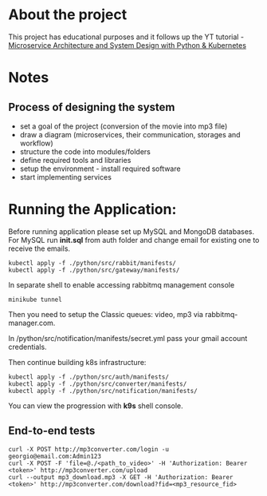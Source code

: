 # About the project
This project has educational purposes and it follows up the YT tutorial - [Microservice Architecture and System Design with Python & Kubernetes](https://www.youtube.com/watch?v=hmkF77F9TLw&list=PLoV7fSc2vRyOkvaIia2gqXKTYIX3evRRu&index=3&ab_channel=freeCodeCamp.org)
# Notes
## Process of designing the system
- set a goal of the project (conversion of the movie into mp3 file)
- draw a diagram (microservices, their communication, storages and workflow)
- structure the code into modules/folders
- define required tools and libraries
- setup the environment - install required software
- start implementing services

# Running the Application:
Before running application please set up MySQL and MongoDB databases. For MySQL run **init.sql** from auth folder and change email for existing one to receive the emails. 
```shell
kubectl apply -f ./python/src/rabbit/manifests/
kubectl apply -f ./python/src/gateway/manifests/
```
In separate shell to enable accessing rabbitmq management console
```shell
minikube tunnel
```
Then you need to setup the Classic queues: video, mp3 via rabbitmq-manager.com. 

In /python/src/notification/manifests/secret.yml pass your gmail account credentials.

Then continue building k8s infrastructure:
```shell
kubectl apply -f ./python/src/auth/manifests/
kubectl apply -f ./python/src/converter/manifests/
kubectl apply -f ./python/src/notification/manifests/
```
You can view the progression with **k9s** shell console.

## End-to-end tests
```shell
curl -X POST http://mp3converter.com/login -u georgio@email.com:Admin123
curl -X POST -F 'file=@./<path_to_video>' -H 'Authorization: Bearer <token>' http://mp3converter.com/upload
curl --output mp3_download.mp3 -X GET -H 'Authorization: Bearer <token>' http://mp3converter.com/download?fid=<mp3_resource_fid>
```